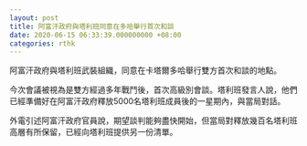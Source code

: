 ```yaml
---
layout: post
title: 阿富汗政府與塔利班同意在多哈舉行首次和談
date: 2020-06-15 06:33:39.000000000 +08:00
categories: rthk
---
```


阿富汗政府與塔利班武裝組織，同意在卡塔爾多哈舉行雙方首次和談的地點。

今次會議被視為是雙方經過多年戰鬥後，首次高級別會談。塔利班發言人說，他們已經準備好在阿富汗政府釋放5000名塔利班成員後的一星期內，與當局對話。

外電引述阿富汗政府官員說，期望談判能夠盡快開始，但當局對釋放幾百名塔利班高層有所保留，已經向塔利班提供另一份清單。
